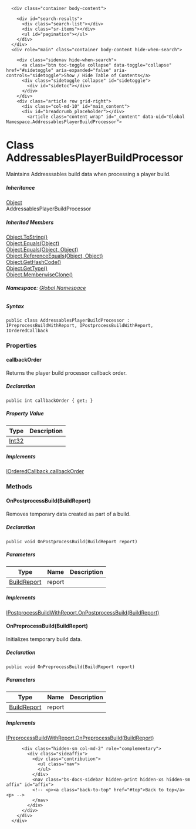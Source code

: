       <div class="container body-content">
        
        <div id="search-results">
          <div class="search-list"></div>
          <div class="sr-items"></div>
          <ul id="pagination"></ul>
        </div>
      </div>
      <div role="main" class="container body-content hide-when-search">
        
        <div class="sidenav hide-when-search">
          <a class="btn toc-toggle collapse" data-toggle="collapse" href="#sidetoggle" aria-expanded="false" aria-controls="sidetoggle">Show / Hide Table of Contents</a>
          <div class="sidetoggle collapse" id="sidetoggle">
            <div id="sidetoc"></div>
          </div>
        </div>
        <div class="article row grid-right">
          <div class="col-md-10" id="main_content">
          <div id="breadcrumb_placeholder"></div>
            <article class="content wrap" id="_content" data-uid="Global Namespace.AddressablesPlayerBuildProcessor">
  
  
  <h1 id="Global_Namespace_AddressablesPlayerBuildProcessor" data-uid="Global Namespace.AddressablesPlayerBuildProcessor">Class AddressablesPlayerBuildProcessor
  </h1>
  <div class="markdown level0 summary"><p>Maintains Addresssables build data when processing a player build.</p>
</div>
  <div class="markdown level0 conceptual"></div>
  <div class="inheritance collapsible show-bottom">
    <h5>Inheritance</h5>
    <div class="level0"><a class="xref" href="https://docs.microsoft.com/dotnet/api/system.object">Object</a></div>
    <div class="level1"><span class="xref">AddressablesPlayerBuildProcessor</span></div>
  </div>
  <div class="inheritedMembers collapsible">
    <h5>Inherited Members</h5>
    <div>
      <a class="xref" href="https://docs.microsoft.com/dotnet/api/system.object.tostring#System_Object_ToString">Object.ToString()</a>
    </div>
    <div>
      <a class="xref" href="https://docs.microsoft.com/dotnet/api/system.object.equals#System_Object_Equals_System_Object_">Object.Equals(Object)</a>
    </div>
    <div>
      <a class="xref" href="https://docs.microsoft.com/dotnet/api/system.object.equals#System_Object_Equals_System_Object_System_Object_">Object.Equals(Object, Object)</a>
    </div>
    <div>
      <a class="xref" href="https://docs.microsoft.com/dotnet/api/system.object.referenceequals#System_Object_ReferenceEquals_System_Object_System_Object_">Object.ReferenceEquals(Object, Object)</a>
    </div>
    <div>
      <a class="xref" href="https://docs.microsoft.com/dotnet/api/system.object.gethashcode#System_Object_GetHashCode">Object.GetHashCode()</a>
    </div>
    <div>
      <a class="xref" href="https://docs.microsoft.com/dotnet/api/system.object.gettype#System_Object_GetType">Object.GetType()</a>
    </div>
    <div>
      <a class="xref" href="https://docs.microsoft.com/dotnet/api/system.object.memberwiseclone#System_Object_MemberwiseClone">Object.MemberwiseClone()</a>
    </div>
  </div>
  <h6><strong>Namespace</strong>: <a class="xref" href="Global%20Namespace.html">Global Namespace</a></h6>
  <!--h6><strong>Assembly</strong>: solution.dll</h6-->
  <h5 id="Global_Namespace_AddressablesPlayerBuildProcessor_syntax">Syntax</h5>
  <div class="codewrapper">
    <pre><code class="lang-csharp hljs">public class AddressablesPlayerBuildProcessor : IPreprocessBuildWithReport, IPostprocessBuildWithReport, IOrderedCallback</code></pre>
  </div>
  <h3 id="properties">Properties
  </h3>
  
  
  <a id="Global_Namespace_AddressablesPlayerBuildProcessor_callbackOrder_" data-uid="Global Namespace.AddressablesPlayerBuildProcessor.callbackOrder*"></a>
  <h4 id="Global_Namespace_AddressablesPlayerBuildProcessor_callbackOrder" data-uid="Global Namespace.AddressablesPlayerBuildProcessor.callbackOrder">callbackOrder</h4>
  <div class="markdown level1 summary"><p>Returns the player build processor callback order.</p>
</div>
  <div class="markdown level1 conceptual"></div>
  <h5 class="decalaration">Declaration</h5>
  <div class="codewrapper">
    <pre><code class="lang-csharp hljs">public int callbackOrder { get; }</code></pre>
  </div>
  <h5 class="propertyValue">Property Value</h5>
  <table class="table table-bordered table-striped table-condensed">
    <thead>
      <tr>
        <th>Type</th>
        <th>Description</th>
      </tr>
    </thead>
    <tbody>
      <tr>
        <td><a class="xref" href="https://docs.microsoft.com/dotnet/api/system.int32">Int32</a></td>
        <td></td>
      </tr>
    </tbody>
  </table>
  <h5 class="implements">Implements</h5>
      <div><a class="xref" href="https://docs.unity3d.com/2019.4/Documentation/ScriptReference/Build.IOrderedCallback-callbackOrder.html">IOrderedCallback.callbackOrder</a></div>
  <h3 id="methods">Methods
  </h3>
  
  
  <a id="Global_Namespace_AddressablesPlayerBuildProcessor_OnPostprocessBuild_" data-uid="Global Namespace.AddressablesPlayerBuildProcessor.OnPostprocessBuild*"></a>
  <h4 id="Global_Namespace_AddressablesPlayerBuildProcessor_OnPostprocessBuild_UnityEditor_Build_Reporting_BuildReport_" data-uid="Global Namespace.AddressablesPlayerBuildProcessor.OnPostprocessBuild(UnityEditor.Build.Reporting.BuildReport)">OnPostprocessBuild(BuildReport)</h4>
  <div class="markdown level1 summary"><p>Removes temporary data created as part of a build.</p>
</div>
  <div class="markdown level1 conceptual"></div>
  <h5 class="decalaration">Declaration</h5>
  <div class="codewrapper">
    <pre><code class="lang-csharp hljs">public void OnPostprocessBuild(BuildReport report)</code></pre>
  </div>
  <h5 class="parameters">Parameters</h5>
  <table class="table table-bordered table-striped table-condensed">
    <thead>
      <tr>
        <th>Type</th>
        <th>Name</th>
        <th>Description</th>
      </tr>
    </thead>
    <tbody>
      <tr>
        <td><a class="xref" href="https://docs.unity3d.com/2019.4/Documentation/ScriptReference/Build.Reporting.BuildReport.html">BuildReport</a></td>
        <td><span class="parametername">report</span></td>
        <td></td>
      </tr>
    </tbody>
  </table>
  <h5 class="implements">Implements</h5>
      <div><a class="xref" href="https://docs.unity3d.com/2019.4/Documentation/ScriptReference/Build.IPostprocessBuildWithReport.OnPostprocessBuild.html">IPostprocessBuildWithReport.OnPostprocessBuild(BuildReport)</a></div>
  
  
  <a id="Global_Namespace_AddressablesPlayerBuildProcessor_OnPreprocessBuild_" data-uid="Global Namespace.AddressablesPlayerBuildProcessor.OnPreprocessBuild*"></a>
  <h4 id="Global_Namespace_AddressablesPlayerBuildProcessor_OnPreprocessBuild_UnityEditor_Build_Reporting_BuildReport_" data-uid="Global Namespace.AddressablesPlayerBuildProcessor.OnPreprocessBuild(UnityEditor.Build.Reporting.BuildReport)">OnPreprocessBuild(BuildReport)</h4>
  <div class="markdown level1 summary"><p>Initializes temporary build data.</p>
</div>
  <div class="markdown level1 conceptual"></div>
  <h5 class="decalaration">Declaration</h5>
  <div class="codewrapper">
    <pre><code class="lang-csharp hljs">public void OnPreprocessBuild(BuildReport report)</code></pre>
  </div>
  <h5 class="parameters">Parameters</h5>
  <table class="table table-bordered table-striped table-condensed">
    <thead>
      <tr>
        <th>Type</th>
        <th>Name</th>
        <th>Description</th>
      </tr>
    </thead>
    <tbody>
      <tr>
        <td><a class="xref" href="https://docs.unity3d.com/2019.4/Documentation/ScriptReference/Build.Reporting.BuildReport.html">BuildReport</a></td>
        <td><span class="parametername">report</span></td>
        <td></td>
      </tr>
    </tbody>
  </table>
  <h5 class="implements">Implements</h5>
      <div><a class="xref" href="https://docs.unity3d.com/2019.4/Documentation/ScriptReference/Build.IPreprocessBuildWithReport.OnPreprocessBuild.html">IPreprocessBuildWithReport.OnPreprocessBuild(BuildReport)</a></div>
</article>
          </div>
          
          <div class="hidden-sm col-md-2" role="complementary">
            <div class="sideaffix">
              <div class="contribution">
                <ul class="nav">
                </ul>
              </div>
              <nav class="bs-docs-sidebar hidden-print hidden-xs hidden-sm affix" id="affix">
              <!-- <p><a class="back-to-top" href="#top">Back to top</a><p> -->
              </nav>
            </div>
          </div>
        </div>
      </div>
      
